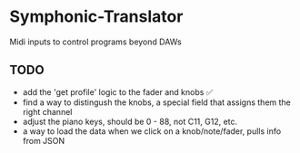 # Symphonic-Translator
Midi inputs to control programs beyond DAWs


## TODO
- add the 'get profile' logic to the fader and knobs ✅
- find a way to distingush the knobs, a special field that assigns them
    the right channel
- adjust the piano keys, should be 0 - 88, not C11, G12, etc.
- a way to load the data when we click on a knob/note/fader, pulls info from JSON